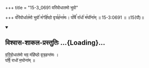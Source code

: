 +++
title = "15-3_0691 वरिवोधातमो भुवो"

+++
व꣣रिवोधा꣡त꣢मो भुवो꣣ म꣡ꣳहि꣢ष्ठो वृत्र꣣ह꣡न्त꣢मः। प꣢र्षि꣣ रा꣡धो꣢ म꣣घो꣡ना꣢म् ॥ 15-3:0691 ॥ ॥15(पौ)॥

<div class="js_include" newlevelforh1="2" title="विश्वास-शाकल-प्रस्तुतिः" unfilled url="/vedAH_Rk/shAkalam/saMhitA/vishvAsa-prastutiH/09/001/03_varivodhAtamo_bhava.md">
<details open><summary><h2>विश्वास-शाकल-प्रस्तुतिः ...{Loading}...</h2></summary>


व॒रि॒वो॒धात॑मो भव॒ मंहि॑ष्ठो वृत्र॒हन्त॑मः ।  
पर्षि॒ राधो॑ म॒घोना॑म् ॥

</details>
</div>